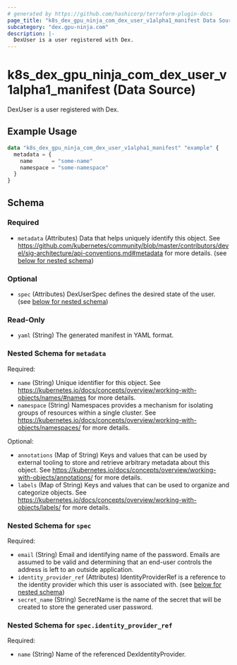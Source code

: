 ```yaml
---
# generated by https://github.com/hashicorp/terraform-plugin-docs
page_title: "k8s_dex_gpu_ninja_com_dex_user_v1alpha1_manifest Data Source - terraform-provider-k8s"
subcategory: "dex.gpu-ninja.com"
description: |-
  DexUser is a user registered with Dex.
---
```


# k8s_dex_gpu_ninja_com_dex_user_v1alpha1_manifest (Data Source)

DexUser is a user registered with Dex.

## Example Usage

```terraform
data "k8s_dex_gpu_ninja_com_dex_user_v1alpha1_manifest" "example" {
  metadata = {
    name      = "some-name"
    namespace = "some-namespace"
  }
}
```

<!-- schema generated by tfplugindocs -->
## Schema

### Required

- `metadata` (Attributes) Data that helps uniquely identify this object. See https://github.com/kubernetes/community/blob/master/contributors/devel/sig-architecture/api-conventions.md#metadata for more details. (see [below for nested schema](#nestedatt--metadata))

### Optional

- `spec` (Attributes) DexUserSpec defines the desired state of the user. (see [below for nested schema](#nestedatt--spec))

### Read-Only

- `yaml` (String) The generated manifest in YAML format.

<a id="nestedatt--metadata"></a>
### Nested Schema for `metadata`

Required:

- `name` (String) Unique identifier for this object. See https://kubernetes.io/docs/concepts/overview/working-with-objects/names/#names for more details.
- `namespace` (String) Namespaces provides a mechanism for isolating groups of resources within a single cluster. See https://kubernetes.io/docs/concepts/overview/working-with-objects/namespaces/ for more details.

Optional:

- `annotations` (Map of String) Keys and values that can be used by external tooling to store and retrieve arbitrary metadata about this object. See https://kubernetes.io/docs/concepts/overview/working-with-objects/annotations/ for more details.
- `labels` (Map of String) Keys and values that can be used to organize and categorize objects. See https://kubernetes.io/docs/concepts/overview/working-with-objects/labels/ for more details.


<a id="nestedatt--spec"></a>
### Nested Schema for `spec`

Required:

- `email` (String) Email and identifying name of the password. Emails are assumed to be valid and determining that an end-user controls the address is left to an outside application.
- `identity_provider_ref` (Attributes) IdentityProviderRef is a reference to the identity provider which this user is associated with. (see [below for nested schema](#nestedatt--spec--identity_provider_ref))
- `secret_name` (String) SecretName is the name of the secret that will be created to store the generated user password.

<a id="nestedatt--spec--identity_provider_ref"></a>
### Nested Schema for `spec.identity_provider_ref`

Required:

- `name` (String) Name of the referenced DexIdentityProvider.
